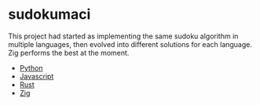 # sudokumaci

This project had started as implementing the same sudoku algorithm in multiple languages, then evolved into different solutions for each language. Zig performs the best at the moment.

- [Python](./python)
- [Javascript](./js)
- [Rust](./rust)
- [Zig](./zig)
